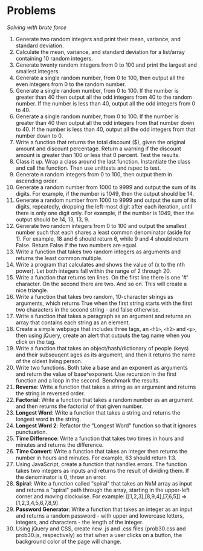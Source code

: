 # Problems

*Solving with brute force*

1. Generate two random integers and print their mean, variance, and standard deviation.
2. Calculate the mean, variance, and standard deviation for a list/array containing 10 random integers.
3. Generate twenty random integers from 0 to 100 and print the largest and smallest integers.
4. Generate a single random number, from 0 to 100, then output all the even integers from 0 to the random number.
5. Generate a single random number, from 0 to 100. If the number is greater than 40 then output all the odd integers from 40 to the random number. If the number is less than 40, output all the odd integers from 0 to 40.
6. Generate a single random number, from 0 to 100. If the number is greater than 40 then output all the odd integers from that number down to 40. If the number is less than 40, output all the odd integers from that number down to 0.
7. Write a function that returns the total discount ($), given the original amount and discount percentage. Return a warning if the discount amount is greater than 100 or less that 0 percent. Test the results.
8. Class it up. Wrap a class around the last function. Instantiate the class and call the function. Then use unittests and rspec to test.
9. Generate n random integers from 0 to 100, then output them in ascending order.
10. Generate a random number from 1000 to 9999 and output the sum of its digits. For example, if the number is 1049, then the output should be 14.
11. Generate a random number from 1000 to 9999 and output the sum of its digits, repeatedly, dropping the left-most digit after each iteration, until there is only one digit only. For example, if the number is 1049, then the output should be 14, 13, 13, 9.
12. Generate two random integers from 0 to 100 and output the smallest number such that each shares a least common denominator (aside for 1). For example, 18 and 6 should return 6, while 9 and 4 should return False. Return False if the two numbers are equal.
13. Write a function that takes two random integers as arguments and returns the least common multiple.
14. Write a program that calculates and shows the value of (x to the nth power). Let both integers fall within the range of 2 through 20.
15. Write a function that returns ten lines. On the first line there is one '#' character. On the second there are two. And so on. This will create a nice triangle.
16. Write a function that takes two random, 10-character strings as arguments, which returns True when the first string starts with the first two characters in the second string - and false otherwise.
17. Write a function that takes a paragraph as an argument and returns an array that contains each string as an element.
18. Create a simple webpage that includes three tags, an `<h1>`, `<h2>` and `<p>`, then using jQuery, create an alert that outputs the tag name when you click on the tag. 
19. Write a function that takes an object/hash/dictionary of people (keys) and their subseuqent ages as its argument, and then it returns the name of the oldest living person.
20. Write two functions. Both take a base and an exponent as arguments and return the value of base^exponent. Use recursion in the first function and a loop in the second. Benchmark the results. 
21. **Reverse**: Write a function that takes a string as an argument and returns the string in reversed order.
22. **Factorial**: Write a function that takes a random number as an argument and then returns the factorial of that given number.
23. **Longest Word**: Write a function that takes a string and returns the longest word in the string.
24. **Longest Word 2**: Refactor the "Longest Word" function so that it ignores punctuation.
25. **Time Difference**: Write a function that takes two times in hours and minutes and returns the difference.
26. **Time Convert**: Write a function that takes an integer then returns the number in hours and minutes. For example, 63 should return 1:3.
27. Using JavaScript, create a function that handles errors. The function takes two integers as inputs and returns the result of dividing them. If the denominator is 0, throw an error.
28. **Spiral**: Write a function called "spiral" that takes an NxM array as input and returns a "spiral" path through the array, starting in the upper-left corner and moving clockwise. For example: [[1,2,3],[8,9,4],[7,6,5]] => [1,2,3,4,5,6,7,8,9]
29. **Password Generator**: Write a function that takes an integer as an input and returns a random password - with upper and lowercase letters, integers, and characters - the length of the integer.
30. Using jQuery and CSS, create new .js and .css files (prob30.css and prob30.js, respectively) so that when a user clicks on a button, the background color of the page will change.